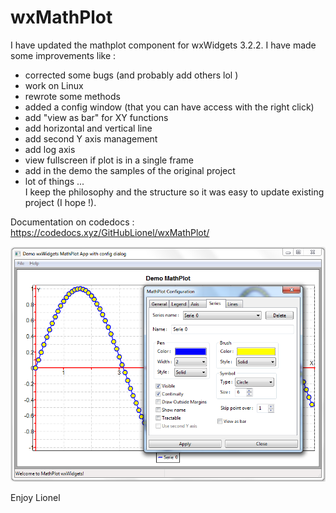# wxMathPlot

I have updated the mathplot component for wxWidgets 3.2.2.
I have made some improvements like :
- corrected some bugs (and probably add others lol )
- work on Linux
- rewrote some methods
- added a config window (that you can have access with the right click)
- add "view as bar" for XY functions
- add horizontal and vertical line
- add second Y axis management
- add log axis
- view fullscreen if plot is in a single frame
- add in the demo the samples of the original project
- lot of things ...<br>
I keep the philosophy and the structure so it was easy to update existing project (I hope !).

Documentation on codedocs : <a href="https://codedocs.xyz/GitHubLionel/wxMathPlot/" target="_blank">https://codedocs.xyz/GitHubLionel/wxMathPlot/</a>

![Demo](Demo.png "Demo")  

Enjoy
Lionel
